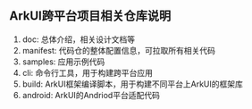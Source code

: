 ## ArkUI跨平台项目相关仓库说明

1. doc: 总体介绍，相关设计文档等
2. manifest: 代码仓的整体配置信息，可拉取所有相关代码
3. samples: 应用示例代码
4. cli: 命令行工具，用于构建跨平台应用
5. build: ArkUI框架编译脚本，用于构建不同平台上ArkUI的框架库
6. android:  ArkUI的Andriod平台适配代码